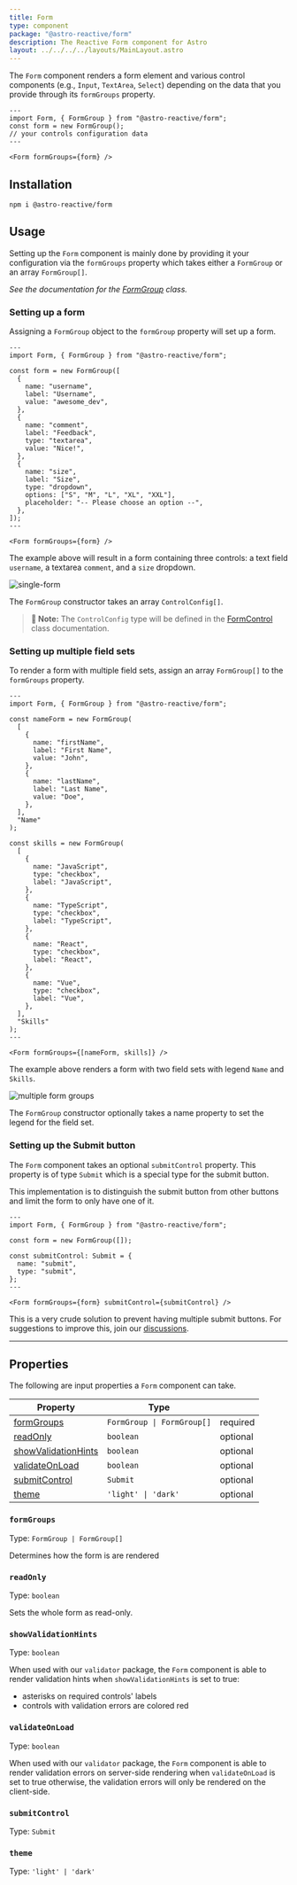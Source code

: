 ```yaml
---
title: Form
type: component
package: "@astro-reactive/form"
description: The Reactive Form component for Astro
layout: ../../../../layouts/MainLayout.astro
---
```


The `Form` component renders a form element and various control components (e.g., `Input`, `TextArea`, `Select`) depending on the data that you provide through its `formGroups` property.

```astro
---
import Form, { FormGroup } from "@astro-reactive/form";
const form = new FormGroup();
// your controls configuration data
---

<Form formGroups={form} />
```

## Installation

```
npm i @astro-reactive/form
```

## Usage

Setting up the `Form` component is mainly done by providing it your configuration via the `formGroups` property which takes either a `FormGroup` or an array `FormGroup[]`.

_See the documentation for the [FormGroup](/en/api/form/form-group) class._

### Setting up a form

Assigning a `FormGroup` object to the `formGroup` property will set up a form.

```astro
---
import Form, { FormGroup } from "@astro-reactive/form";

const form = new FormGroup([
  {
    name: "username",
    label: "Username",
    value: "awesome_dev",
  },
  {
    name: "comment",
    label: "Feedback",
    type: "textarea",
    value: "Nice!",
  },
  {
    name: "size",
    label: "Size",
    type: "dropdown",
    options: ["S", "M", "L", "XL", "XXL"],
    placeholder: "-- Please choose an option --",
  },
]);
---

<Form formGroups={form} />
```

The example above will result in a form containing three controls: a text field `username`, a textarea `comment`, and a `size` dropdown.

![single-form](https://user-images.githubusercontent.com/4262489/200187918-95052561-e02c-453d-9a9b-940303a80046.png)

The `FormGroup` constructor takes an array `ControlConfig[]`.

> **📝 Note:** The `ControlConfig` type will be defined in the [FormControl](/en/api/form/form-control) class documentation.

### Setting up multiple field sets

To render a form with multiple field sets, assign an array `FormGroup[]` to the `formGroups` property.

```astro
---
import Form, { FormGroup } from "@astro-reactive/form";

const nameForm = new FormGroup(
  [
    {
      name: "firstName",
      label: "First Name",
      value: "John",
    },
    {
      name: "lastName",
      label: "Last Name",
      value: "Doe",
    },
  ],
  "Name"
);

const skills = new FormGroup(
  [
    {
      name: "JavaScript",
      type: "checkbox",
      label: "JavaScript",
    },
    {
      name: "TypeScript",
      type: "checkbox",
      label: "TypeScript",
    },
    {
      name: "React",
      type: "checkbox",
      label: "React",
    },
    {
      name: "Vue",
      type: "checkbox",
      label: "Vue",
    },
  ],
  "Skills"
);
---

<Form formGroups={[nameForm, skills]} />
```

The example above renders a form with two field sets with legend `Name` and `Skills`.

![multiple form groups](https://user-images.githubusercontent.com/4262489/200191529-ff5fed93-2cd4-4337-9eb2-f47e64259206.png)

The `FormGroup` constructor optionally takes a name property to set the legend for the field set.

### Setting up the Submit button

The `Form` component takes an optional `submitControl` property. This property is of type `Submit` which is a special type for the submit button.

This implementation is to distinguish the submit button from other buttons and limit the form to only have one of it.

```astro
---
import Form, { FormGroup } from "@astro-reactive/form";

const form = new FormGroup([]);

const submitControl: Submit = {
  name: "submit",
  type: "submit",
};
---

<Form formGroups={form} submitControl={submitControl} />
```

This is a very crude solution to prevent having multiple submit buttons. For suggestions to improve this, join our [discussions](https://github.com/ayoayco/astro-reactive-library/discussions).

---

## Properties

The following are input properties a `Form` component can take.

| Property                                    | Type                       |          |
| ------------------------------------------- | -------------------------- | -------- |
| [formGroups](#formgroups)                   | `FormGroup \| FormGroup[]` | required |
| [readOnly](#readonly)                       | `boolean`                  | optional |
| [showValidationHints](#showvalidationhints) | `boolean`                  | optional |
| [validateOnLoad](#validateonload)           | `boolean`                  | optional |
| [submitControl](#submitcontrol)             | `Submit`                   | optional |
| [theme](#theme)                             | `'light' \| 'dark'`        | optional |

### `formGroups`

Type: `FormGroup | FormGroup[]`

Determines how the form is are rendered

### `readOnly`

Type: `boolean`

Sets the whole form as read-only.

### `showValidationHints`

Type: `boolean`

When used with our `validator` package, the `Form` component is able to render validation hints when `showValidationHints` is set to true:

- asterisks on required controls' labels
- controls with validation errors are colored red

### `validateOnLoad`

Type: `boolean`

When used with our `validator` package, the `Form` component is able to render validation errors on server-side rendering when `validateOnLoad` is set to true otherwise, the validation errors will only be rendered on the client-side.

### `submitControl`

Type: `Submit`

### `theme`

Type: `'light' | 'dark'`

